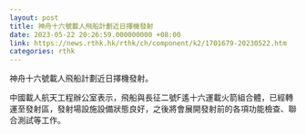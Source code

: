 ```yaml
---
layout: post
title: 神舟十六號載人飛船計劃近日擇機發射
date: 2023-05-22 20:26:59.000000000 +08:00
link: https://news.rthk.hk/rthk/ch/component/k2/1701679-20230522.htm
categories: rthk
---
```


神舟十六號載人飛船計劃近日擇機發射。

中國載人航天工程辦公室表示，飛船與長征二號F遙十六運載火箭組合體，已經轉運至發射區，發射場設施設備狀態良好，之後將會展開發射前的各項功能檢查、聯合測試等工作。
